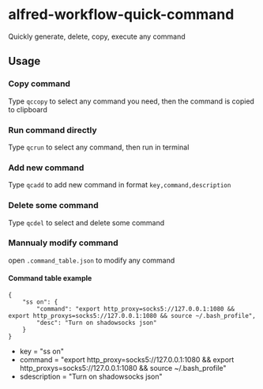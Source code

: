 # alfred-workflow-quick-command
Quickly generate, delete, copy, execute any command




## Usage

### Copy command

Type ```qccopy``` to select any command you need, then the command is copied to clipboard

### Run command directly

Type ```qcrun``` to select any command, then run in terminal

### Add new command
Type ```qcadd``` to add new command in format ```key,command,description```

### Delete some command
Type ```qcdel``` to select and delete some command

### Mannualy modify command
open ```.command_table.json``` to modify any command

#### Command table example

```
{
    "ss on": {
        "command": "export http_proxy=socks5://127.0.0.1:1080 && export http_proxys=socks5://127.0.0.1:1080 && source ~/.bash_profile", 
        "desc": "Turn on shadowsocks json"
    }
}
```

* key = "ss on"
* command = "export http_proxy=socks5://127.0.0.1:1080 && export http_proxys=socks5://127.0.0.1:1080 && source ~/.bash_profile"
* sdescription = "Turn on shadowsocks json"

